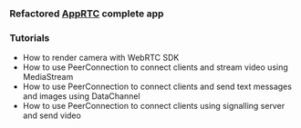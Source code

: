 ### Refactored [AppRTC](https://github.com/njovy/AppRTCDemo) complete app 
### Tutorials
  * How to render camera with WebRTC SDK
  * How to use PeerConnection to connect clients and stream video using MediaStream
  * How to use PeerConnection to connect clients and send text messages and images using DataChannel
  * How to use PeerConnection to connect clients using signalling server and send video

